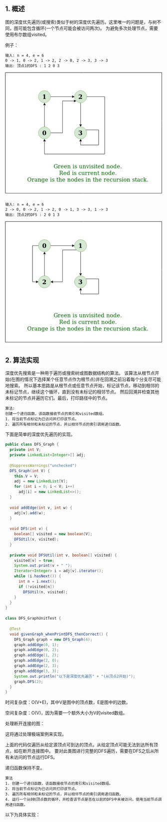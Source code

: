 ## 1. 概述

图的深度优先遍历(或搜索)类似于树的深度优先遍历。这里唯一的问题是，与树不同，图可能包含循环(一个节点可能会被访问两次)。
为避免多次处理节点，需要使用布尔数组visited。

例子：

```
输入: n = 4, e = 6 
0 -> 1, 0 -> 2, 1 -> 2, 2 -> 0, 2 -> 3, 3 -> 3 
输出: 顶点1的DFS : 1 2 0 3 
```

<img src="../assets/img-10.gif">

```
输入: n = 4, e = 6 
2 -> 0, 0 -> 2, 1 -> 2, 0 -> 1, 3 -> 3, 1 -> 3 
输出: 顶点2的DFS : 2 0 1 3 
```

<img src="../assets/img-11.gif">

## 2. 算法实现

深度优先搜索是一种用于遍历或搜索树或图数据结构的算法。
该算法从根节点开始(在图的情况下选择某个任意节点作为根节点)并在回溯之前沿着每个分支尽可能地搜索。
所以基本思路是从根节点或任意节点开始，标记该节点，移动到相邻的未标记节点，继续这个循环，直到没有未标记的相邻节点。
然后回溯并检查其他未标记的节点并遍历它们。最后，打印路径中的节点。

```
算法:
创建一个递归函数，该函数接收节点的索引和visited数组。
1. 将当前节点标记为已访问并打印该节点。
2. 遍历所有相邻和未标记的节点，并以相邻节点的索引调用递归函数。
```

下面是简单的深度优先遍历的实现。

```java
public class DFS_Graph {
  private int V;
  private LinkedList<Integer>[] adj;

  @SuppressWarnings("unchecked")
  DFS_Graph(int V) {
    this.V = V;
    adj = new LinkedList[V];
    for (int i = 0; i < V; i++)
      adj[i] = new LinkedList<>();
  }

  void addEdge(int v, int w) {
    adj[v].add(w);
  }

  void DFS(int v) {
    boolean[] visited = new boolean[V];
    DFSUtil(v, visited);
  }

  private void DFSUtil(int v, boolean[] visited) {
    visited[v] = true;
    System.out.print(v + " ");
    Iterator<Integer> i = adj[v].iterator();
    while (i.hasNext()) {
      int n = i.next();
      if (!visited[n])
        DFSUtil(n, visited);
    }
  }
}

class DFS_GraphUnitTest {

  @Test
  void givenGraph_whenPrintDFS_thenCorrect() {
    DFS_Graph graph = new DFS_Graph(4);
    graph.addEdge(0, 1);
    graph.addEdge(0, 2);
    graph.addEdge(1, 2);
    graph.addEdge(2, 0);
    graph.addEdge(2, 3);
    graph.addEdge(3, 3);
    System.out.println("以下是深度优先遍历" + "(从顶点2开始)");
    graph.DFS(2);
  }
}
```

时间复杂度：O(V+E)，其中V是图中的顶点数，E是图中的边数。

空间复杂度：O(V)，因为需要一个额外大小为V的visited数组。

处理断开连接的图：

这将通过处理极端案例来实现。

上面的代码仅遍历从给定源顶点可到达的顶点。从给定顶点可能无法到达所有顶点，如在断开连接图中。
要对此类图进行完整的DFS遍历，需要在DFS之后从所有未访问的节点运行DFS。

递归函数保持不变。

```
算法
1. 创建一个递归函数，该函数接收节点的索引和visited数组。
2. 将当前节点标记为已访问并打印该节点。
3. 遍历所有相邻和未标记的节点，并以相邻节点的索引调用递归函数。
4. 运行一个从0到顶点数的循环，并检查该节点是否在以前的DFS中未被访问，使用当前节点调用递归函数。
```

以下为具体实现：

